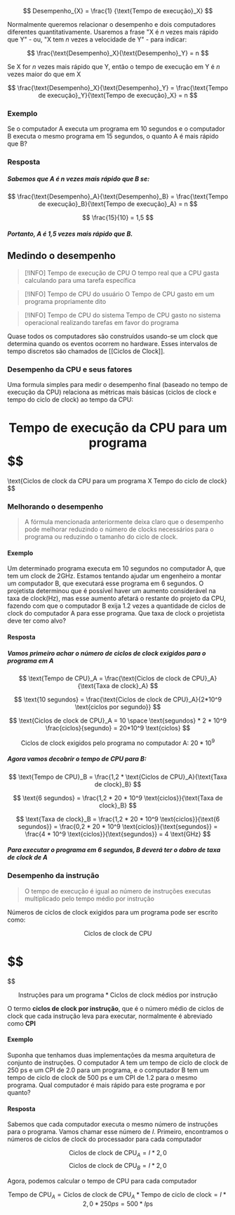 $$
Desempenho_{X} = \frac{1} {\text{Tempo de execução}_X}
$$

Normalmente queremos relacionar o desempenho e dois computadores diferentes quantitativamente. Usaremos a frase "X é *n* vezes mais rápido que Y" - ou, "X tem *n* vezes a velocidade de Y" - para indicar:

$$
\frac{\text{Desempenho}_X}{\text{Desempenho}_Y} = n
$$

Se X for *n* vezes mais rápido que Y, então o tempo de execução em Y é *n* vezes maior do que em X

$$
\frac{\text{Desempenho}_X}{\text{Desempenho}_Y} = \frac{\text{Tempo de execução}_Y}{\text{Tempo de execução}_X} = n
$$

### Exemplo

Se o computador A executa um programa em 10 segundos e o computador B executa o mesmo programa em 15 segundos, o quanto A é mais rápido que B?

### Resposta

##### Sabemos que A é *n* vezes mais rápido que B se:

$$
\frac{\text{Desempenho}_A}{\text{Desempenho}_B} = \frac{\text{Tempo de execução}_B}{\text{Tempo de execução}_A} = n
$$

$$
\frac{15}{10} = 1,5
$$

##### Portanto, A é 1,5 vezes mais rápido que B.

## Medindo o desempenho

> [!INFO] Tempo de execução de CPU
> O tempo real que a CPU gasta calculando para uma tarefa específica

> [!INFO] Tempo de CPU do usuário
> O Tempo de CPU gasto em um programa propriamente dito

> [!INFO] Tempo de CPU do sistema
> Tempo de CPU gasto no sistema operacional realizando tarefas em favor do programa

Quase todos os computadores são construídos usando-se um clock que determina quando os eventos ocorrem no hardware. Esses intervalos de tempo discretos são chamados de [[Ciclos de Clock]]. 

### Desempenho da CPU e seus fatores

Uma formula simples para medir o desempenho final (baseado no tempo de execução da CPU) relaciona as métricas mais básicas (ciclos de clock e tempo do ciclo de clock) ao tempo da CPU:

$$
\text{Tempo de execução da CPU para um programa}
$$
$$
= 
$$
$$
\text{Ciclos de clock da CPU para um programa X Tempo do ciclo de clock}
$$

### Melhorando o desempenho

> A fórmula mencionada anteriormente deixa claro que o desempenho pode melhorar reduzindo o número de clocks necessários para o programa ou reduzindo o tamanho do ciclo de clock.

#### Exemplo

Um determinado programa executa em 10 segundos no computador A, que tem um clock de 2GHz. Estamos tentando ajudar um engenheiro a montar um computador B, que executará esse programa em 6 segundos. O projetista determinou que é possível haver um aumento considerável na taxa de clock(Hz), mas esse aumento afetará o restante do projeto da CPU, fazendo com que o computador B exija $1.2$ vezes a quantidade de ciclos de clock do computador A para esse programa. Que taxa de clock o projetista deve ter como alvo?

#### Resposta

##### Vamos primeiro achar o número de ciclos de clock exigidos para o programa em A

$$
\text{Tempo de CPU}_A = \frac{\text{Ciclos de clock de CPU}_A}{\text{Taxa de clock}_A}
$$

$$
\text{10 segundos} = \frac{\text{Ciclos de clock de CPU}_A}{2*10^9 \text{ciclos por segundo}}
$$

$$
\text{Ciclos de clock de CPU}_A = 10 \space \text{segundos} * 2 * 10^9 \frac{ciclos}{segundo} = 20*10^9 \text{ciclos}
$$

$$
\text{Ciclos de clock exigidos pelo programa no computador A: } 20*10^9
$$

##### Agora vamos decobrir o tempo de CPU para B:

$$
\text{Tempo de CPU}_B = \frac{1,2 * \text{Ciclos de CPU}_A}{\text{Taxa de clock}_B}
$$

$$
\text{6 segundos} = \frac{1,2 * 20 * 10^9 \text{ciclos}}{\text{Taxa de clock}_B}
$$

$$
\text{Taxa de clock}_B =  \frac{1,2 * 20 * 10^9 \text{ciclos}}{\text{6 segundos}} 
 = \frac{0,2 * 20 * 10^9 \text{ciclos}}{\text{segundos}} 
 = \frac{4 * 10^9 \text{ciclos}}{\text{segundos}} = 4 \text{GHz} 
$$

##### Para executar o programa em 6 segundos, B deverá ter o dobro de taxa de clock de A

### Desempenho da instrução

> O tempo de execução é igual ao número de instruções executas multiplicado pelo tempo médio por instrução

Números de ciclos de clock exigidos para um programa pode ser escrito como:

$$
\text{Ciclos de clock de CPU}
$$

$$
= 
$$

$$
\text{Instruções para um programa}  * \text{Ciclos de clock médios por instrução}
$$

O termo **ciclos de clock por instrução**, que é o número médio de ciclos de clock que cada instrução leva para executar, normalmente é abreviado como **CPI**

#### Exemplo

Suponha que tenhamos duas implementações da mesma arquitetura de conjunto de instruções. O computador A tem um tempo de ciclo de clock de 250 ps e um CPI de 2.0 para um programa, e o computador B tem um tempo de ciclo de clock de 500 ps e um CPI de 1.2 para o mesmo programa. Qual computador é mais rápido para este programa e por quanto?

#### Resposta

Sabemos que cada computador executa o mesmo número de instruções para o programa. Vamos chamar esse número de *I*. Primeiro, encontramos o números de ciclos de clock do processador para cada computador

$$
\text{Ciclos de clock de CPU}_A = I*2,0
$$
$$
\text{Ciclos de clock de CPU}_B = I*2,0
$$

Agora, podemos calcular o tempo de CPU para cada computador

$$
\text{Tempo de CPU}_A = \text{Ciclos de clock de CPU}_A * \text{Tempo de ciclo de clock} = I * 2,0 * 250 ps = 500 * I \text{ps}
$$

